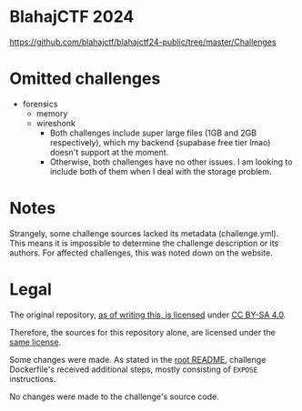 # BlahajCTF 2024

https://github.com/blahajctf/blahajctf24-public/tree/master/Challenges

# Omitted challenges

- forensics
  - memory
  - wireshonk
    - Both challenges include super large files (1GB and 2GB respectively), which my backend (supabase free tier lmao) doesn't support at the moment.
    - Otherwise, both challenges have no other issues. I am looking to include both of them when I deal with the storage problem.

# Notes

Strangely, some challenge sources lacked its metadata (challenge.yml). 
This means it is impossible to determine the challenge description or its authors. 
For affected challenges, this was noted down on the website.

# Legal

The original repository, [as of writing this, is licensed](https://github.com/blahajctf/blahajctf24-public/blob/2428d072b7b59902547711d75facbb16994fcfec/LICENSE.md) under [CC BY-SA 4.0](https://creativecommons.org/licenses/by-sa/4.0/legalcode.en).

Therefore, the sources for this repository alone, are licensed under the [same license](LICENSE.md).

Some changes were made.
As stated in the [root README](../README.md), challenge Dockerfile's received additional steps,
mostly consisting of `EXPOSE` instructions.

No changes were made to the challenge's source code.